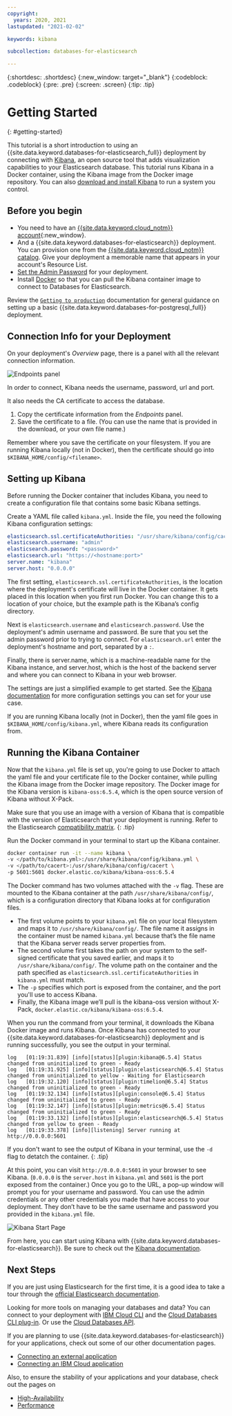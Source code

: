 ```yaml
---
copyright:
  years: 2020, 2021
lastupdated: "2021-02-02"

keywords: kibana

subcollection: databases-for-elasticsearch

---
```


{:shortdesc: .shortdesc}
{:new_window: target="_blank"}
{:codeblock: .codeblock}
{:pre: .pre}
{:screen: .screen}
{:tip: .tip}


# Getting Started
{: #getting-started}

This tutorial is a short introduction to using an {{site.data.keyword.databases-for-elasticsearch_full}} deployment by connecting with [Kibana](https://www.elastic.co/guide/en/kibana/current/index.html), an open source tool that adds visualization capabilities to your Elasticsearch database. This tutorial runs Kibana in a Docker container, using the Kibana image from the Docker image repository. You can also [download and install Kibana](https://www.elastic.co/guide/en/kibana/current/install.html) to run a system you control. 

## Before you begin

- You need to have an [{{site.data.keyword.cloud_notm}} account](https://cloud.ibm.com/registration){:new_window}.
- And a {{site.data.keyword.databases-for-elasticsearch}} deployment. You can provision one from the [{{site.data.keyword.cloud_notm}} catalog](https://cloud.ibm.com/catalog/databases-for-elasticsearch). Give your deployment a memorable name that appears in your account's Resource List.
- [Set the Admin Password](/docs/databases-for-elasticsearch?topic=databases-for-elasticsearch-admin-password) for your deployment.
- Install [Docker](https://www.docker.com/) so that you can pull the Kibana container image to connect to Databases for Elasticsearch.

Review the [`Getting to production`](/docs/cloud-databases?topic=cloud-databases-best-practices) documentation for general guidance on setting up a basic {{site.data.keyword.databases-for-postgresql_full}} deployment.

## Connection Info for your Deployment

On your deployment's _Overview_ page, there is a panel with all the relevant connection information.

![Endpoints panel](images/getting-started-endpoints-panel.png)

In order to connect, Kibana needs the username, password, url and port.

It also needs the CA certificate to access the database. 
  1. Copy the certificate information from the _Endpoints_ panel.
  2. Save the certificate to a file. (You can use the name that is provided in the download, or your own file name.)

Remember where you save the certificate on your filesystem. If you are running Kibana locally (not in Docker), then the certificate should go into `$KIBANA_HOME/config/<filename>`.

## Setting up Kibana

Before running the Docker container that includes Kibana, you need to create a configuration file that contains some basic Kibana settings.

Create a YAML file called `kibana.yml`. Inside the file, you need the following Kibana configuration settings:
```yaml
elasticsearch.ssl.certificateAuthorities: "/usr/share/kibana/config/cacert"
elasticsearch.username: "admin"
elasticsearch.password: "<password>"
elasticsearch.url: "https://<hostname:port>"
server.name: "kibana"
server.host: "0.0.0.0"
```

The first setting, `elasticsearch.ssl.certificateAuthorities`, is the location where the deployment's certificate will live in the Docker container. It gets placed in this location when you first run Docker. You can change this to a location of your choice, but the example path is the Kibana’s config directory.

Next is `elasticsearch.username` and `elasticsearch.password`. Use the deployment's admin username and password. Be sure that you set the admin password prior to trying to connect. For `elasticsearch.url` enter the deployment's hostname and port, separated by a `:`. 

Finally, there is server.name, which is a machine-readable name for the Kibana instance, and server.host, which is the host of the backend server and where you can connect to Kibana in your web browser.

The settings are just a simplified example to get started. See the [Kibana documentation](https://www.elastic.co/guide/en/kibana/current/settings.html) for more configuration settings you can set for your use case.

If you are running Kibana locally (not in Docker), then the yaml file goes in `$KIBANA_HOME/config/kibana.yml`, where Kibana reads its configuration from.

## Running the Kibana Container

Now that the `kibana.yml` file is set up, you're going to use Docker to attach the yaml file and your certificate file to the Docker container, while pulling the Kibana image from the Docker image repository. The Docker image for the Kibana version is `kibana-oss:6.5.4`, which is the open source version of Kibana without X-Pack.

Make sure that you use an image with a version of Kibana that is compatible with the version of Elasticsearch that your deployment is running. Refer to the Elasticsearch [compatibility matrix](https://www.elastic.co/support/matrix#matrix_compatibility).
{: .tip}

Run the Docker command in your terminal to start up the Kibana container.
```bash
docker container run -it --name kibana \
-v </path/to/kibana.yml>:/usr/share/kibana/config/kibana.yml \
-v </path/to/cacert>:/usr/share/kibana/config/cacert \
-p 5601:5601 docker.elastic.co/kibana/kibana-oss:6.5.4
```

The Docker command has two volumes attached with the `-v` flag. These are mounted to the Kibana container at the path `/usr/share/kibana/config/`, which is a configuration directory that Kibana looks at for configuration files. 
- The first volume points to your `kibana.yml` file on your local filesystem and maps it to `/usr/share/kibana/config/`. The file name it assigns in the container must be named `kibana.yml` because that’s the file name that the Kibana server reads server properties from. 
- The second volume first takes the path on your system to the self-signed certificate that you saved earlier, and maps it to `/usr/share/kibana/config/`. The volume path on the container and the path specified as `elasticsearch.ssl.certificateAuthorities` in `kibana.yml` must match.
- The `-p` specifies which port is exposed from the container, and the port you'll use to access Kibana.
- Finally, the Kibana image we’ll pull is the kibana-oss version without X-Pack, `docker.elastic.co/kibana/kibana-oss:6.5.4`.

When you run the command from your terminal, it downloads the Kibana Docker image and runs Kibana. 
Once Kibana has connected to your {{site.data.keyword.databases-for-elasticsearch}} deployment and is running successfully, you see the output in your terminal.
```
log   [01:19:31.839] [info][status][plugin:kibana@6.5.4] Status changed from uninitialized to green - Ready
log   [01:19:31.925] [info][status][plugin:elasticsearch@6.5.4] Status changed from uninitialized to yellow - Waiting for Elasticsearch
log   [01:19:32.120] [info][status][plugin:timelion@6.5.4] Status changed from uninitialized to green - Ready
log   [01:19:32.134] [info][status][plugin:console@6.5.4] Status changed from uninitialized to green - Ready
log   [01:19:32.147] [info][status][plugin:metrics@6.5.4] Status changed from uninitialized to green - Ready
log   [01:19:33.132] [info][status][plugin:elasticsearch@6.5.4] Status changed from yellow to green - Ready
log   [01:19:33.378] [info][listening] Server running at http://0.0.0.0:5601
```

If you don't want to see the output of Kibana in your terminal, use the `-d` flag to detatch the container.
{: .tip}

At this point, you can visit `http://0.0.0.0:5601` in your browser to see Kibana. (`0.0.0.0` is the `server.host` in `kibana.yml` and `5601` is the port exposed from the container.) Once you go to the URL, a pop-up window will prompt you for your username and password. You can use the admin credentials or any other credentials you made that have access to your deployment. They don’t have to be the same username and password you provided in the `kibana.yml` file.

![Kibana Start Page](images/getting-started-kibana-start.png)

From here, you can start using Kibana with {{site.data.keyword.databases-for-elasticsearch}}. Be sure to check out the [Kibana documentation](https://www.elastic.co/guide/en/kibana/current/index.html).

## Next Steps

If you are just using Elasticsearch for the first time, it is a good idea to take a tour through the [official Elasticsearch documentation](https://www.elastic.co/guide/en/elasticsearch/reference/current/index.html). 

Looking for more tools on managing your databases and data? You can connect to your deployment with [IBM Cloud CLI](/docs/cli?topic=cli-install-ibmcloud-cli) and the [Cloud Databases CLI plug-in](/docs/databases-cli-plugin?topic=databases-cli-plugin-cdb-reference). Or use the [Cloud Databases API](https://cloud.ibm.com/apidocs/cloud-databases-api).

If you are planning to use {{site.data.keyword.databases-for-elasticsearch}} for your applications, check out some of our other documentation pages.
- [Connecting an external application](/docs/databases-for-elasticsearch?topic=databases-for-elasticsearch-external-app)
- [Connecting an IBM Cloud application](/docs/databases-for-elasticsearch?topic=databases-for-elasticsearch-ibmcloud-app)

Also, to ensure the stability of your applications and your database, check out the pages on 
- [High-Availability](/docs/databases-for-elasticsearch?topic=databases-for-elasticsearch-high-availability)
- [Performance](/docs/databases-for-elasticsearch?topic=databases-for-elasticsearch-performance)


